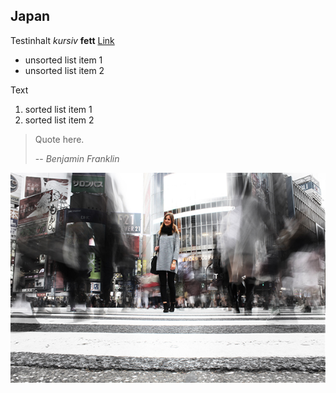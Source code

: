## Japan

Testinhalt *kursiv* **fett** [Link](http://alexanderkehr.de)
- unsorted list item 1
- unsorted list item 2

Text
1. sorted list item 1
1. sorted list item 2

> Quote here.
>
> -- <cite>Benjamin Franklin</cite>

![alt text](./img01.jpg)
